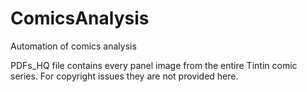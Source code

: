 # ComicsAnalysis
Automation of comics analysis

PDFs_HQ file contains every panel image from the entire Tintin comic series. For copyright issues they are not provided here.
